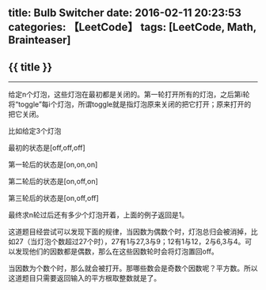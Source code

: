 title: Bulb Switcher
date: 2016-02-11 20:23:53
categories: 【LeetCode】
tags: [LeetCode, Math, Brainteaser]
---
## {{ title }} ##

---

给定n个灯泡，这些灯泡在最初都是关闭的。第一轮打开所有的灯泡，之后第i轮将“toggle”每i个灯泡，所谓toggle就是指灯泡原来关闭的把它打开；原来打开的把它关闭。

比如给定3个灯泡

最初的状态是[off,off,off]

第一轮后的状态是[on,on,on]

第二轮后的状态是[on,off,on]

第三轮后的状态是[on,off,off]

最终求n轮过后还有多少个灯泡开着，上面的例子返回是1。

这道题目经尝试可以发现下面的规律，当因数为偶数个时，灯泡总归会被消掉，比如27（当灯泡个数超过27个时），27有1与27,3与9；12有1与12，2与6,3与4。可以发现他们的因数都是偶数，那么在这些因数轮时会将灯泡置回off。

当因数为个数个时，那么就会被打开。那哪些数会是奇数个因数呢？平方数。所以这道题目只需要返回输入的平方根取整数就是了。